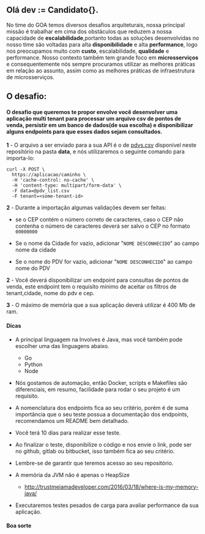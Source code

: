 
## Olá dev := Candidato{}.

No time do GOA temos diversos desafios arquiteturais, nossa principal missão é trabalhar em cima dos obstáculos que reduzem a nossa capacidade de **escalabilidade**,portanto todas as soluções desenvolvidas no nosso time são voltadas para alta **disponibilidade** e alta **performance**, logo nos preocupamos muito com **custo**, escalabilidade, **qualidade** e performance.
Nosso contexto também tem grande foco em **microsserviços** e consequentemente nós sempre procuramos utilizar as melhores práticas em relação ao assunto, assim como as melhores práticas de infraestrutura de microsserviços.

## O desafio:

#### O desafio que queremos te propor envolve você desenvolver uma aplicação **multi tenant** para processar um arquivo csv de pontos de venda, persistir em um banco de dados(de sua escolha) e disponibilizar alguns endpoints para que esses dados sejam consultados.

**1** - O arquivo a ser enviado para a sua API é o de [pdvs.csv](data/pdvs.csv) disponível neste repositório na pasta **data**, e nós utilizaremos o seguinte comando para importa-lo:

``` 
curl -X POST \
  https://aplicacao/caminho \
  -H 'cache-control: no-cache' \
  -H 'content-type: multipart/form-data' \
  -F data=@pdv_list.csv
  -F tenant=<some-tenant-id>
``` 

**2** - Durante a importação algumas validações devem ser feitas:
   - se o CEP contém o número correto de caracteres, caso o CEP    não contenha o número de caracteres deverá ser salvo o CEP    no formato `00000000`
   - Se o nome da Cidade for vazio, adicionar "`NOME DESCONHECIDO`" ao campo nome da cidade

   - Se o nome do PDV for vazio, adicionar  "`NOME DESCONHECIDO`" ao campo nome do PDV


**2** - Você deverá disponibilizar um endpoint para consultas de pontos de venda, este endpoint tem o requisito mínimo de aceitar os filtros de tenant,cidade, nome do pdv e cep.

**3** - O máximo de memória que a sua aplicação deverá utilizar é 400 Mb de ram.

#### Dicas

- A principal linguagem na Involves é Java, mas você também pode escolher uma das linguagens abaixo.
  - Go
  - Python
  - Node

- Nós gostamos de automação, então Docker, scripts e Makefiles são diferenciais, em resumo, facilidade para rodar o seu projeto é um requisito.

- A nomenclatura dos endpoints fica ao seu critério, porém é de suma importância que o seu teste possua a documentação dos endpoints, recomendamos um README bem detalhado.

- Você terá 10 dias para realizar esse teste.

- Ao finalizar o teste, disponibilize o código e nos envie o link, pode ser no github, gitlab ou bitbucket, isso também fica ao seu critério.

- Lembre-se de garantir que teremos acesso ao seu repositório.

- A memória da JVM não é apenas o HeapSize 
  - http://trustmeiamadeveloper.com/2016/03/18/where-is-my-memory-java/

- Executaremos testes pesados de carga para avaliar performance da sua aplicação.


#### Boa sorte
